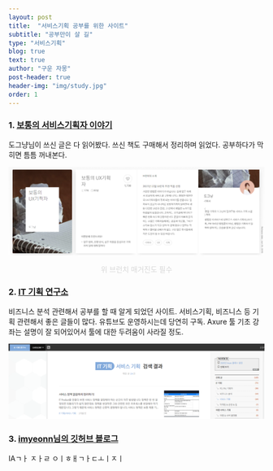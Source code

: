 ```yaml
---
layout: post
title:  "서비스기획 공부를 위한 사이트"
subtitle: "공부만이 살 길"
type: "서비스기획"
blog: true
text: true
author: "구운 자몽"
post-header: true
header-img: "img/study.jpg"
order: 1
---
```


### 1. [보통의 서비스기획자 이야기](https://brunch.co.kr/magazine/uxsuperrookie)

도그냥님이 쓰신 글은 다 읽어봤다. 쓰신 책도 구매해서 정리하며 읽었다. 공부하다가 막히면 틈틈 꺼내본다. 

![service_1](img/service_1.png)
<center><span style="color:#D8D8D8">위 브런치 매거진도 필수</span></center>  


### 2. [IT 기획 연구소](https://yslab.kr/)

비즈니스 분석 관련해서 공부를 할 때 알게 되었던 사이트. 서비스기획, 비즈니스 등 기획 관련해서 좋은 글들이 많다. 유튜브도 운영하시는데 당연히 구독. Axure 툴 기초 강좌는 설명이 잘 되어있어서 툴에 대한 두려움이 사라질 정도.

![service_2](img/service_2.png)  

### 3. [imyeonn님의 깃허브 블로그](https://imyeonn.github.io/)

IAㄱㅏ ㅈㅏㄹ ㅇㅣㅎㅐㄱㅏㄷㅗㅣㅈㅣ 






